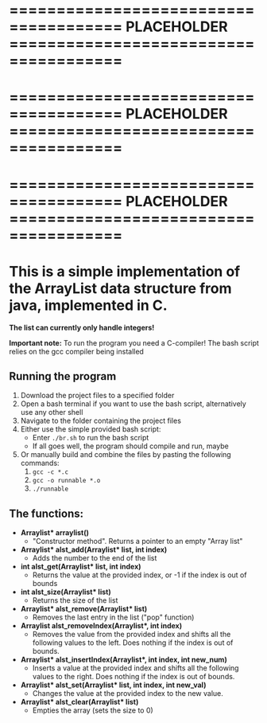 # ====================================== PLACEHOLDER ======================================
# ====================================== PLACEHOLDER ======================================
# ====================================== PLACEHOLDER ======================================


# This is a simple implementation of the ArrayList data structure from java, implemented in C. 

**The list can currently only handle integers!**

**Important note:** To run the program you need a C-compiler! The bash script relies on the gcc compiler being installed

## Running the program
1. Download the project files to a specified folder
2. Open a bash terminal if you want to use the bash script, alternatively use any other shell
3. Navigate to the folder containing the project files
4. Either use the simple provided bash script:
    * Enter `./br.sh` to run the bash script
    * If all goes well, the program should compile and run, maybe
5. Or manually build and combine the files by pasting the following commands:
    1. `gcc -c *.c`
    2. `gcc -o runnable *.o`
    3. `./runnable`

## The functions:

- **Arraylist\* arraylist()**
    - "Constructor method". Returns a pointer to an empty "Array list"
- **Arraylist\* alst_add(Arraylist\* list, int index)**
    - Adds the number to the end of the list
- **int alst_get(Arraylist\* list, int index)**
    - Returns the value at the provided index, or -1 if the index is out of bounds
- **int alst_size(Arraylist\* list)**
    - Returns the size of the list
- **Arraylist\* alst_remove(Arraylist\* list)**
    - Removes the last entry in the list ("pop" function)
- **Arraylist alst_removeIndex(Arraylist\*, int index)**
    - Removes the value from the provided index and shifts all the following values to the left. Does nothing if the index is out of bounds.
- **Arraylist\* alst_insertIndex(Arraylist\*, int index, int new_num)**
    - Inserts a value at the provided index and shifts all the following values to the right. Does nothing if the index is out of bounds.
- **Arraylist\* alst_set(Arraylist\* list, int index, int new_val)**
    - Changes the value at the provided index to the new value.
- **Arraylist\* alst_clear(Arraylist\* list)**
    - Empties the array (sets the size to 0)